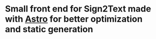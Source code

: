 # Small front end for Sign2Text made with [Astro](https://docs.astro.build/en/getting-started/) for better optimization and static generation
